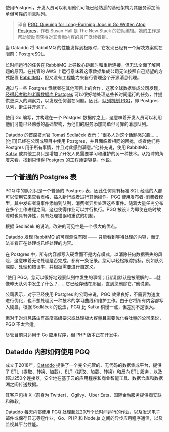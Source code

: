 <!--
title: PGQ：Go语言中基于Postgres的长时间运行作业排队
cover: https://cdn.thenewstack.io/media/2024/02/1ef3e76d-pgq2-1024x632.png
-->

使用Postgres，开发人员可以利用他们可能已经熟悉的基础架构为其服务添加简单但可靠的消息队列。

> 译自 [PGQ: Queuing for Long-Running Jobs in Go Written Atop Postgres](https://thenewstack.io/pgq-queuing-for-long-running-jobs-in-go-written-atop-postgres/)，作者 Susan Hall 是 The New Stack 的赞助编辑。她的工作是帮助赞助商获得对其贡献内容的最广泛读者群。

当 Dataddo 将 RabbitMQ 的性能发挥到极限时，它发现已经有一个解决方案就在眼前：PostgreSQL。

长时间运行的任务在 RabbitMQ 上导致心跳超时和重新连接，但无法全面了解问题的原因。在托管的 AWS 上运行意味着这家数据集成公司无法按照自己期望的方式配置 [RabbitMQ](https://thenewstack.io/rabbitmq-is-boring-and-i-love-it/)，但又没有工程能力来自行管理这个开源消息代理。

通过与一些 Postgres 贡献者在其他项目上的合作，这家全球数据集成公司发现，[经得起考验的老牌数据库 Postgres](https://thenewstack.io/the-competitive-advantage-of-postgres/) 可以很好地处理这些长时间运行的任务，并提供更深入的洞察力，以发现任何潜在问题。因此，[队列机制 PGQ](https://github.com/dataddo/pgq?tab=readme-ov-file)，即 Postgres 队列，诞生并开源了。

使用 Go 编写，并构建在一个 Postgres 数据库之上，这意味着开发人员可以利用他们可能已经熟悉的基础架构，为他们的服务添加简单但可靠的消息队列。

Dataddo 的首席技术官 [Tomáš Sedláček](https://www.linkedin.com/in/tomasedlacek/?originalSubdomain=cz) 表示：“很多人对这个话题感兴趣……[他们]已经在公司或项目中使用 Postgres，并且面临着相同的困扰，或者他们将 Postgres 用于所有事情，并且对此感到满意。”他补充说，使用 RabbitMQ、[Kafka](https://thenewstack.io/decoding-kafka-why-its-worth-the-complexity/) 或其他工具只是增加了开发人员需要学习和维护的另一种技术。从招聘的角度来看，找到只懂得 Postgres 的工程师更容易，他说。

## 一个普通的 Postgres 表

PGQ 中的队列只是一个普通的 Postgres 表，因此任何具有标准 SQL 经验的人都可以使用它来查看表格、插入新行或者进行其他操作。PGQ 使用发布者-消费者模型，其中发布者将事件添加到队列，消费者异步处理这些事件。随着大量任务分布在多个工作进程之间，这也使得作业可以并行执行。PGQ 被设计为即使在临时故障时也具有弹性，具有处理错误和重试的机制。

根据 Sedláček 的说法，改进的可见性是一个很大的优点。

Dataddo 发现 RabbitMQ 的可观测性有限 —— 只能看到等待处理的内容，而无法查看正在处理或已经处理的内容。

在 Postgres 中，所有内容都写入硬盘而不是内存模式，以消除任何数据丢失的风险，这意味着无论处理是否完成，都有一条记录。您可以轻松跟踪指标，例如队列深度、处理和错误率，并根据需要进行自定义。

“使用 PGQ，您可以很好地观察队列中发生的事情；[错误]默认是被缓解的……就像昨天队列中发生了什么？……它已经存储在那里，直到您删除它，”他说道。

公司表示，对于已经使用 Postgres 的公司来说，PGQ 效果良好，不需要为速度进行优化，也不想处理另一种技术的学习曲线和维护工作。由于它将所有内容都写入硬盘，根据 Sedláček 的说法，PGQ 比 Kafka 稍慢一点，但差别不是很大。

但对于对消息路由有高度高级要求或处理极大容量且需要优化吞吐量的公司来说，PGQ 不太合适。

尽管目前只适用于 Go 应用程序，但 PHP 版本正在开发中。

## Dataddo 内部如何使用 PGQ

成立于2018年，[Dataddo](https://dataddo.com/) 提供了一个完全托管的、无代码的数据集成平台，提供了 ETL（提取、转换、加载）、ELT（提取、加载、转换）和反向 ETL 服务，以及超过250个连接器，安全地在基于云的应用程序和商业智能工具、数据仓库和数据湖之间传送数据。

其客户包括 X（前身为 Twitter）、Ogilvy、Uber Eats、国际金融服务提供商安联和微软。

Dataddo 每天内部使用 PGQ 处理超过20万个长时间运行的作业，以及发送电子邮件或保存日志等短作业，Go、PHP 和 Node.js 之间的异步应用程序通信，以及监视其平台性能。

